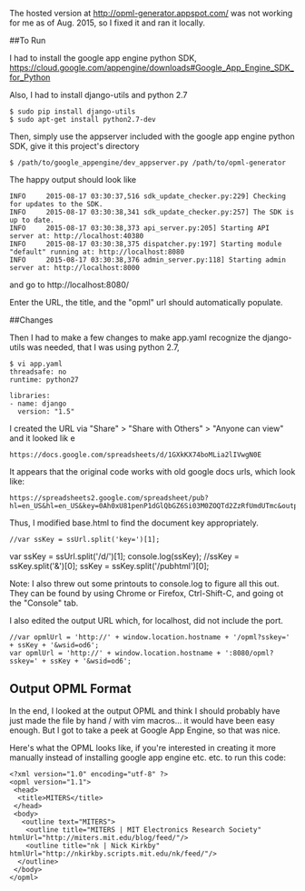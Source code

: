The hosted version at http://opml-generator.appspot.com/ was not working for me as of Aug. 2015, so I fixed it and ran it locally.

##To Run

I had to install the google app engine python SDK, 
https://cloud.google.com/appengine/downloads#Google_App_Engine_SDK_for_Python

Also, I had to install django-utils and python 2.7

	$ sudo pip install django-utils
	$ sudo apt-get install python2.7-dev

Then, simply use the appserver included with the google app engine python SDK, give it this project's directory

	$ /path/to/google_appengine/dev_appserver.py /path/to/opml-generator

The happy output should look like

	INFO     2015-08-17 03:30:37,516 sdk_update_checker.py:229] Checking for updates to the SDK.
	INFO     2015-08-17 03:30:38,341 sdk_update_checker.py:257] The SDK is up to date.
	INFO     2015-08-17 03:30:38,373 api_server.py:205] Starting API server at: http://localhost:40380
	INFO     2015-08-17 03:30:38,375 dispatcher.py:197] Starting module "default" running at: http://localhost:8080
	INFO     2015-08-17 03:30:38,376 admin_server.py:118] Starting admin server at: http://localhost:8000

and go to 
http://localhost:8080/

Enter the URL, the title, and the "opml" url should automatically populate. 



##Changes

Then I had to make a few changes to make app.yaml recognize the django-utils was needed, that I was using python 2.7, 

    $ vi app.yaml
	threadsafe: no
	runtime: python27

	libraries:
	- name: django
	  version: "1.5"

I created the URL via "Share" > "Share with Others" > "Anyone can view" and it looked lik e

    https://docs.google.com/spreadsheets/d/1GXkKX74boMLia2lIVwgN0E

It appears that the original code works with old google docs urls, which look like: 

    https://spreadsheets2.google.com/spreadsheet/pub?hl=en_US&hl=en_US&key=0Ah0xU81penP1dGlQbGZ6Si03M0ZOQTd2ZzRfUmdUTmc&output=html	

Thus, I modified base.html to find the document key appropriately. 

    //var ssKey = ssUrl.split('key=')[1];
  var ssKey = ssUrl.split('/d/')[1];
  console.log(ssKey);
    //ssKey = ssKey.split('&')[0];
  ssKey = ssKey.split('/pubhtml')[0];

Note: I also threw out some printouts to console.log to figure all this out. They can be found by using Chrome or Firefox, Ctrl-Shift-C, and going ot the "Console" tab.

I also edited the output URL which, for localhost, did not include the port.

	//var opmlUrl = 'http://' + window.location.hostname + '/opml?sskey=' + ssKey + '&wsid=od6'; 
	var opmlUrl = 'http://' + window.location.hostname + ':8080/opml?sskey=' + ssKey + '&wsid=od6'; 

## Output OPML Format
In the end, I looked at the output OPML and think I should probably have just made the file by hand / with vim macros... it would have been easy enough. But I got to take a peek at Google App Engine, so that was nice.

Here's what the OPML looks like, if you're interested in creating it more manually instead of installing google app engine etc. etc. to run this code:

    <?xml version="1.0" encoding="utf-8" ?>
    <opml version="1.1">
     <head>
      <title>MITERS</title>
     </head>
     <body>
       <outline text="MITERS">
        <outline title="MITERS | MIT Electronics Research Society" htmlUrl="http://miters.mit.edu/blog/feed/"/>
        <outline title="nk | Nick Kirkby" htmlUrl="http://nkirkby.scripts.mit.edu/nk/feed/"/>
      </outline>
     </body>
    </opml>
